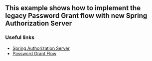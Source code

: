 ## This example shows how to implement the legacy Password Grant flow with new Spring Authorization Server

### Useful links
* [Spring Authorization Server](https://github.com/spring-projects/spring-authorization-server)
* [Password Grant Flow](https://oauth.net/2/grant-types/password/)

